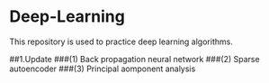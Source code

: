 # Deep-Learning

This repository is used to practice deep learning algorithms.

##1.Update
###(1) Back propagation neural network
###(2) Sparse autoencoder
###(3) Principal aomponent analysis
